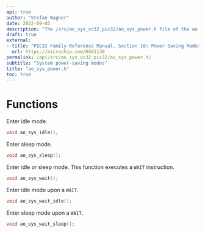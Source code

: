 ```yaml
---
api: true
author: "Stefan Wagner"
date: 2022-09-05
description: "The /src/ao_sys_xc32_pic32/ao_sys_power.h file of the ao real-time operating system."
draft: true
external:
- title: "PIC32 Family Reference Manual, Section 10: Power-Saving Modes"
  url: https://microchip.com/DS61130
permalink: /api/src/ao_sys_xc32_pic32/ao_sys_power.h/
subtitle: "System power-saving modes"
title: "ao_sys_power.h"
toc: true
---
```


# Functions

Enter idle mode.

```c
void ao_sys_idle();
```

Enter sleep mode.

```c
void ao_sys_sleep();
```

Enter idle or sleep mode. This function executes a `WAIT` instruction.

```c
void ao_sys_wait();
```

Enter idle mode upon a `WAIT`.

```c
void ao_sys_wait_idle();
```

Enter sleep mode upon a `WAIT`.

```c
void ao_sys_wait_sleep();
```
